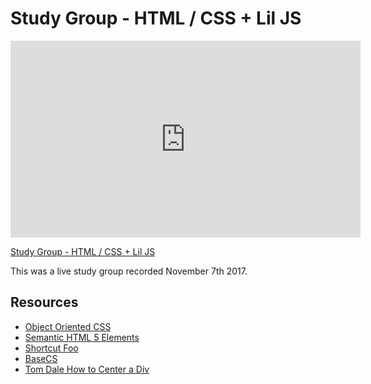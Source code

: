 # Study Group - HTML / CSS + Lil JS

<iframe width="560" height="315" src="https://www.youtube.com/embed/YF-GOeLuLrQjpM?rel=0&modestbranding=1" frameborder="0" allowfullscreen></iframe><p><a href="https://www.youtube.com/watch?v=YF-GOeLuLrQjpM">Study Group - HTML / CSS + Lil JS</a></p>

This was a live study group recorded November 7th 2017.

## Resources

* [Object Oriented CSS](http://blog.kate-travers.com/csmess-refactoring-css-with-object-oriented-design/)
* [Semantic HTML 5 Elements](https://www.w3schools.com/html/html5_semantic_elements.asp)
* [Shortcut Foo](https://www.shortcutfoo.com/)
* [BaseCS](https://medium.com/basecs)
* [Tom Dale How to Center a Div](https://twitter.com/tomdale/status/373573132939837440)
